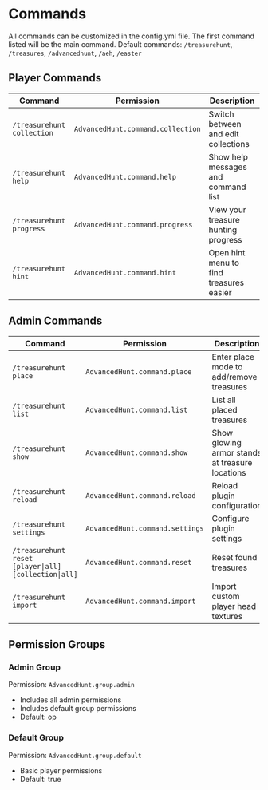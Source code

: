 # Commands

All commands can be customized in the config.yml file. The first command listed will be the main command.
Default commands: `/treasurehunt`, `/treasures`, `/advancedhunt`, `/aeh`, `/easter`

## Player Commands

| Command | Permission | Description |
|---------|------------|-------------|
| `/treasurehunt collection` | `AdvancedHunt.command.collection` | Switch between and edit collections |
| `/treasurehunt help` | `AdvancedHunt.command.help` | Show help messages and command list |
| `/treasurehunt progress` | `AdvancedHunt.command.progress` | View your treasure hunting progress |
| `/treasurehunt hint` | `AdvancedHunt.command.hint` | Open hint menu to find treasures easier |

## Admin Commands

| Command | Permission | Description |
|---------|------------|-------------|
| `/treasurehunt place` | `AdvancedHunt.command.place` | Enter place mode to add/remove treasures |
| `/treasurehunt list` | `AdvancedHunt.command.list` | List all placed treasures |
| `/treasurehunt show` | `AdvancedHunt.command.show` | Show glowing armor stands at treasure locations |
| `/treasurehunt reload` | `AdvancedHunt.command.reload` | Reload plugin configuration |
| `/treasurehunt settings` | `AdvancedHunt.command.settings` | Configure plugin settings |
| `/treasurehunt reset [player\|all] [collection\|all]` | `AdvancedHunt.command.reset` | Reset found treasures |
| `/treasurehunt import` | `AdvancedHunt.command.import` | Import custom player head textures |

## Permission Groups

### Admin Group
Permission: `AdvancedHunt.group.admin`
- Includes all admin permissions
- Includes default group permissions
- Default: op

### Default Group  
Permission: `AdvancedHunt.group.default`
- Basic player permissions
- Default: true
